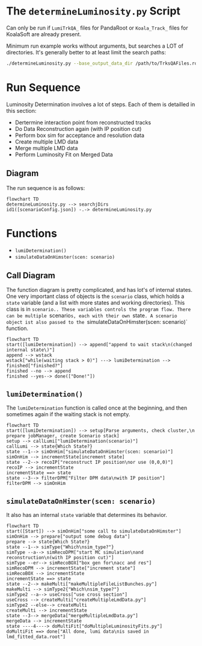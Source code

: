 # The `determineLuminosity.py` Script

Can only be run if `LumiTrkQA_` files for PandaRoot or `Koala_Track_` files for KoalaSoft are already present.

Minimum run example works without arguments, but searches a LOT of directories. It's generally better to at least limit the search paths:

```bash
./determineLuminosity.py --base_output_data_dir /path/to/TrksQAFiles.root
```

# Run Sequence

Luminosity Determination involves a lot of steps. Each of them is detailled in this section:

- Dertermine interaction point from reconstructed tracks
- Do Data Reconstruction again (with IP position cut)
- Perform box sim for acceptance and resolution data
- Create multiple LMD data
- Merge multiple LMD data
- Perform Luminosity Fit on Merged Data

## Diagram

The run sequence is as follows:

```mermaid
flowchart TD
determineLuminosity.py --> searchjDirs
id1([scenarioConfig.json]) -.-> determineLuminosity.py
```

# Functions

- `lumiDetermination()`
- `simulateDataOnHimster(scen: scenario)`

## Call Diagram

The function diagram is pretty complicated, and has lot's of internal states. One very important class of objects is the `scenario` class, which holds a `state` variable (and a list with more states and working directories). This class is in `scenario.. These variables controls the program flow. There can be multiple `scenario`s, each with their own `state`. A scenario object ist also passed to the `simulateDataOnHimster(scen: scenario)` function.

```mermaid
flowchart TD
start([lumiDetermination]) --> append["append to wait stack\n(changed internal state\)"]
append --> wstack
wstack["while(waiting stack > 0)"] ---> lumiDetermination --> finished["finished?"]
finished --no --> append
finished --yes--> done(["Done!"])
```

## `lumiDetermination()`

The `lumiDetermination` function is called once at the beginning, and then sometimes again if the waiting stack is not empty.

```mermaid
flowchart TD
start([lumiDetermination]) --> setup[Parse arguments, check cluster,\n prepare jobManager, create Scenario stack]
setup --> callLumi["lumiDetermination(scenario)"]
callLumi --> state{Which State?}
state --1--> simOnHim["simulateDataOnHimster(scen: scenario)"]
simOnHim --> incrementState[increment state]
state --2--> recoIP["reconstruct IP position\nor use (0,0,0)"]
recoIP --> incrementState
incrementState ==> state
state --3--> filterDPM["Filter DPM data\nwith IP position"]
filterDPM --> simOnHim
```

## `simulateDataOnHimster(scen: scenario)`

It also has an internal `state` variable that determines its behavior.

```mermaid
flowchart TD
start([Start]) --> simOnHim["some call to simulateDataOnHimster"]
simOnHim --> prepare["output some debug data"]
prepare --> state{Which State?}
state --1--> simType{"Which\nsim_type?"}
simType --a--> simRecoDPM["start MC simulation\nand reconstruction\n(with IP position cut)"]
simType --er--> simRecoBOX["box gen for\nacc and res"]
simRecoDPM --> incrementState["increment state"]
simRecoBOX --> incrementState
incrementState ==> state
state --2--> makeMulti["makeMultipleFileListBunches.py"]
makeMulti --> simType2{"Which\nsim_type?"}
simType2 --a--> useCross["use cross section"]
useCross --> createMulti["createMultipleLmdData.py"]
simType2 --else--> createMulti
createMulti --> incrementState
state --3--> mergeData["mergeMultipleLmdData.py"]
mergeData --> incrementState
state ----4----> doMultiFit["doMultipleLuminosityFits.py"]
doMultiFit ==> done["All done, lumi data\nis saved in lmd_fitted_data.root"]
```
